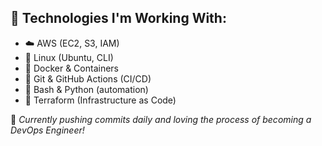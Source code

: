 ## 🚀 Technologies I'm Working With:
- ☁️ AWS (EC2, S3, IAM)
- 🐧 Linux (Ubuntu, CLI)
- 🐳 Docker & Containers
- 🧰 Git & GitHub Actions (CI/CD)
- 📝 Bash & Python (automation)
- 🌱 Terraform (Infrastructure as Code)


🔄 *Currently pushing commits daily and loving the process of becoming a DevOps Engineer!*
